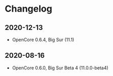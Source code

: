 # Changelog

## 2020-12-13

- OpenCore 0.6.4, Big Sur (11.1)

## 2020-08-16

- OpenCore 0.6.0, Big Sur Beta 4 (11.0.0-beta4)
